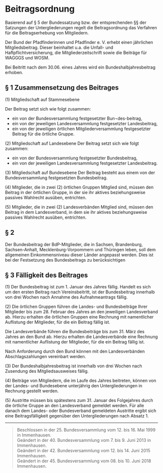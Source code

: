 # Beitragsordnung

Basierend auf § 5 der Bundessatzung bzw. der entsprechenden §§ der Satzungen der Untergliederungen regelt die Beitragsordnung das Verfahren für die Beitragserhebung von Mitgliedern.

Der Bund der Pfadfinderinnen und Pfadfinder e. V. erhebt einen jährlichen Mitgliedsbeitrag. Dieser beinhaltet u.a. die Unfall- und Haftpflichtversicherung, die Mitgliederzeitschrift sowie die Beiträge für WAGGGS und WOSM.

Bei Beitritt nach dem 30.06. eines Jahres wird ein Bundeshalbjahresbeitrag erhoben.

## § 1	Zusammensetzung des Beitrages

(1)	Mitgliedschaft auf Stammesebene

Der Beitrag setzt sich wie folgt zusammen:
- ein von der Bundesversammlung festgesetzter Bun¬des-beitrag,
- ein von der jeweiligen Landesversammlung festgesetzter Landesbeitrag,
- ein von der jeweiligen örtlichen Mitgliederversammlung festgesetzter Beitrag für die örtliche Gruppe.

(2)	Mitgliedschaft auf Landesebene
Der Beitrag setzt sich wie folgt zusammen:
- ein von der Bundesversammlung festgesetzter Bundesbeitrag,
- ein von der jeweiligen Landesversammlung festgesetzter Landesbeitrag.

(3)	Mitgliedschaft auf Bundesebene
Der Beitrag besteht aus einem von der Bundesversammlung festgesetzten Bundesbeitrag.

(4) Mitglieder, die in zwei (2) örtlichen Gruppen Mitglied sind, 	müssen den Beitrag in der örtlichen Gruppe, in der sie ihr 	aktives beziehungsweise passives Wahlrecht ausüben, entrichten.

(5) Mitglieder, die in zwei (2) Landesverbänden Mitglied sind, müssen den Beitrag in dem Landesverband, in dem sie ihr aktives beziehungsweise passives Wahlrecht ausüben, entrichten.

##	§ 2
Der Bundesbeitrag der BdP-Mitglieder, die in Sachsen, Brandenburg, Sachsen-Anhalt, Mecklenburg-Vorpommern und Thüringen leben, soll dem allgemeinen Einkommensniveau dieser Länder angepasst werden. Dies ist bei der Festsetzung des Bundesbeitrags zu berücksichtigen

## § 3	Fälligkeit des Beitrages
(1)	Der Bundesbeitrag ist zum 1. Januar des Jahres fällig. Handelt es sich um den ersten Beitrag nach Vereinsbeitritt, ist der Bundesbeitrag innerhalb von drei Wochen nach Annahme des Aufnahmeantrags fällig.

(2)	Die örtlichen Gruppen führen die Landes- und Bundesbeiträge Ihrer Mitglieder bis zum 28. Februar des Jahres an den jeweiligen Landesverband ab. Hierzu erhalten die örtlichen Gruppen eine Rechnung mit namentlicher Auflistung der Mitglieder, für die ein Beitrag fällig ist.

Die Landesverbände führen die Bundesbeiträge bis zum 31. März des Jahres an den Bund ab. Hierzu erhalten die Landesverbände eine Rechnung mit namentlicher Auflistung der Mitglieder, für die ein Beitrag fällig ist.

Nach Anforderung durch den Bund können mit den Landesverbänden Abschlagszahlungen vereinbart werden.

(3)	Der Bundeshalbjahresbeitrag ist innerhalb von drei Wochen nach Zusendung des Mitgliedsausweises fällig.

(4)	Beiträge von Mitgliedern, die im Laufe des Jahres beitreten, können von der Landes- und Bundesebene unterjährig den Untergliederungen in Rechnung gestellt werden.

(5)	Austritte müssen bis spätestens zum 31. Januar des Folgejahres durch die örtliche Gruppe an den Landesverband gemeldet werden. Für alle danach dem Landes- oder Bundesverband gemeldeten Austritte ergibt sich eine Beitragsfälligkeit gegenüber den Untergliederungen nach Absatz 1.

---

> Beschlossen in der 25. Bundesversammlung vom 12. bis 16. Mai 1999 in Immenhausen.  
Geändert in der 40. Bundesversammlung vom 7. bis 9. Juni 2013 in Immenhausen.  
Geändert in der 42. Bundesversammlung vom 12. bis 14. Juni 2015 Immenhausen.  
Geändert in der 45. Bundesversammlung vom 08. bis 10. Juni 2018 Immenhausen.